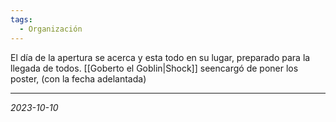 ```yaml
---
tags:
  - Organización
---
```

El día de la apertura se acerca y esta todo en su lugar, preparado para la llegada de todos. [[Goberto el Goblin|Shock]] seencargó de poner los poster, (con la fecha adelantada)

---
*2023-10-10*

